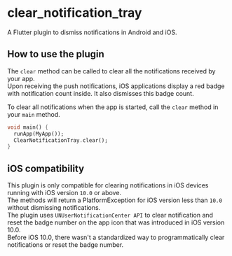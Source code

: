 # clear_notification_tray

A Flutter plugin to dismiss notifications in Android and iOS. 

## How to use the plugin
The `clear` method can be called  to clear all the notifications received by your app.<br />
Upon receiving the push notifications, iOS applications display a red badge with notification count inside. It also dismisses this badge count.<br />


To clear all notifications when the app is started, call the `clear` method in your `main` method. 

```dart
void main() {
  runApp(MyApp());
  ClearNotificationTray.clear();
}
```

## iOS compatibility
This plugin is only compatible for clearing notifications in iOS devices running with iOS version `10.0` or above.<br />
The methods will return a PlatformException for iOS version less than `10.0` without dismissing notifications.<br />
The plugin uses `UNUserNotificationCenter API` to clear notification and reset the badge number on the app icon that was introduced in iOS version 10.0.<br />
Before iOS 10.0, there wasn't a  standardized way to programmatically clear notifications or reset the badge number.<br />




